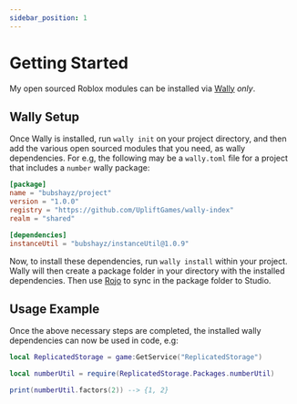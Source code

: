 ```yaml
---
sidebar_position: 1
---
```


# Getting Started

My open sourced Roblox modules can be installed via [Wally](https://wally.run/) *only*.

## Wally Setup

Once Wally is installed, run `wally init` on your project directory, and then add the various open sourced modules that you need, 
as wally dependencies. For e.g, the following may be a `wally.toml` file for a project that includes a `number` wally package:

```toml
[package]
name = "bubshayz/project"
version = "1.0.0"
registry = "https://github.com/UpliftGames/wally-index"
realm = "shared"

[dependencies]
instanceUtil = "bubshayz/instanceUtil@1.0.9"
```

Now, to install these dependencies, run `wally install` within your project. Wally will  then create a package folder in your directory with the installed dependencies. Then use [Rojo](https://rojo.space/) to sync in the package folder to Studio.

## Usage Example

Once the above necessary steps are completed, the installed wally dependencies can now be used in code, e.g:

```lua
local ReplicatedStorage = game:GetService("ReplicatedStorage")

local numberUtil = require(ReplicatedStorage.Packages.numberUtil)

print(numberUtil.factors(2)) --> {1, 2}
```
